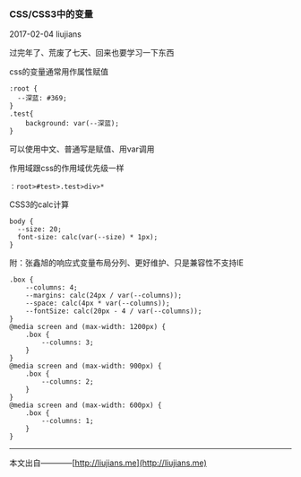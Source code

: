 ### CSS/CSS3中的变量

2017-02-04 liujians

过完年了、荒废了七天、回来也要学习一下东西

css的变量通常用作属性赋值

	:root {
	  --深蓝: #369;
	}
	.test{
		background: var(--深蓝);
	}

可以使用中文、普通写是赋值、用var调用

作用域跟css的作用域优先级一样

	：root>#test>.test>div>*

CSS3的calc计算

	body {
	  --size: 20;   
	  font-size: calc(var(--size) * 1px);
	}

附：张鑫旭的响应式变量布局分列、更好维护、只是兼容性不支持IE

	.box {
	    --columns: 4;
	    --margins: calc(24px / var(--columns));
	    --space: calc(4px * var(--columns));
	    --fontSize: calc(20px - 4 / var(--columns));
	}
	@media screen and (max-width: 1200px) {
	    .box {
	        --columns: 3;
	    }
	}
	@media screen and (max-width: 900px) {
	    .box {
	        --columns: 2;
	    }
	}
	@media screen and (max-width: 600px) {
	    .box {
	        --columns: 1;
	    }
	}

___
本文出自————[http://liujians.me](http://liujians.me)